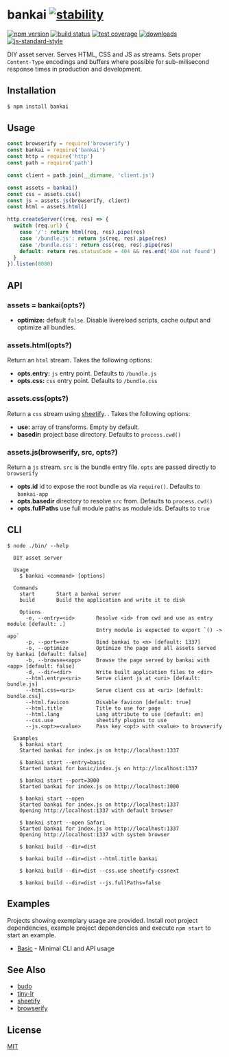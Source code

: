 # bankai [![stability][0]][1]
[![npm version][2]][3] [![build status][4]][5] [![test coverage][6]][7]
[![downloads][8]][9] [![js-standard-style][10]][11]

DIY asset server. Serves HTML, CSS and JS as streams. Sets proper
`Content-Type` encodings and buffers where possible for sub-milisecond response
times in production and development.

## Installation
```sh
$ npm install bankai
```

## Usage
```js
const browserify = require('browserify')
const bankai = require('bankai')
const http = require('http')
const path = require('path')

const client = path.join(__dirname, 'client.js')

const assets = bankai()
const css = assets.css()
const js = assets.js(browserify, client)
const html = assets.html()

http.createServer((req, res) => {
  switch (req.url) {
    case '/': return html(req, res).pipe(res)
    case '/bundle.js': return js(req, res).pipe(res)
    case '/bundle.css': return css(req, res).pipe(res)
    default: return res.statusCode = 404 && res.end('404 not found')
  }
}).listen(8080)
```

## API
### assets = bankai(opts?)
- __optimize:__ default `false`. Disable livereload scripts, cache output and
  optimize all bundles.

### assets.html(opts?)
Return an `html` stream. Takes the following options:
- __opts.entry:__ `js` entry point. Defaults to `/bundle.js`
- __opts.css:__ `css` entry point. Defaults to `/bundle.css`

### assets.css(opts?)
Return a `css` stream using [sheetify](https://github.com/stackcss/sheetify).
. Takes the following options:
- __use:__ array of transforms. Empty by default.
- __basedir:__ project base directory. Defaults to `process.cwd()`

### assets.js(browserify, src, opts?)
Return a `js` stream. `src` is the bundle entry file. `opts` are passed
directly to `browserify`
- __opts.id__ id to expose the root bundle as via `require()`. Defaults to `bankai-app`
- __opts.basedir__ directory to resolve `src` from. Defaults to `process.cwd()`
- __opts.fullPaths__ use full module paths as module ids. Defaults to `true`

## CLI

```
$ node ./bin/ --help

  DIY asset server

  Usage
    $ bankai <command> [options]

  Commands
    start       Start a bankai server
    build       Build the application and write it to disk

    Options
      -e, --entry=<id>       Resolve <id> from cwd and use as entry module [default: .]
                             Entry module is expected to export `() -> app`
      -p, --port=<n>         Bind bankai to <n> [default: 1337]
      -o, --optimize         Optimize the page and all assets served by bankai [default: false]
      -b, --browse=<app>     Browse the page served by bankai with <app> [default: false]
      -d, --dir=<dir>        Write built application files to <dir>
      --html.entry=<uri>     Serve client js at <uri> [default: bundle.js]
      --html.css=<uri>       Serve client css at <uri> [default: bundle.css]
      --html.favicon         Disable favicon [default: true]
      --html.title           Title to use for page
      --html.lang            Lang attribute to use [default: en]
      --css.use              sheetify plugins to use
      --js.<opt>=<value>     Pass key <opt> with <value> to browserify

  Examples
    $ bankai start
    Started bankai for index.js on http://localhost:1337

    $ bankai start --entry=basic
    Started bankai for basic/index.js on http://localhost:1337

    $ bankai start --port=3000
    Started bankai for index.js on http://localhost:3000

    $ bankai start --open
    Started bankai for index.js on http://localhost:1337
    Opening http://localhost:1337 with default browser

    $ bankai start --open Safari
    Started bankai for index.js on http://localhost:1337
    Opening http://localhost:1337 with system browser

    $ bankai build --dir=dist

    $ bankai build --dir=dist --html.title bankai

    $ bankai build --dir=dist --css.use sheetify-cssnext

    $ bankai build --dir=dist --js.fullPaths=false
```

## Examples
Projects showing exemplary usage are provided. Install root project dependencies,
example project dependencies and execute `npm start` to start an example.

- [Basic](./example/basic) - Minimal CLI and API usage

## See Also
- [budo](https://www.npmjs.com/package/budo)
- [tiny-lr](https://github.com/mklabs/tiny-lr)
- [sheetify](https://github.com/sheetify/sheetify)
- [browserify](https://github.com/substack/node-browserify)

## License
[MIT](https://tldrlegal.com/license/mit-license)

[0]: https://img.shields.io/badge/stability-experimental-orange.svg?style=flat-square
[1]: https://nodejs.org/api/documentation.html#documentation_stability_index
[2]: https://img.shields.io/npm/v/bankai.svg?style=flat-square
[3]: https://npmjs.org/package/bankai
[4]: https://img.shields.io/travis/yoshuawuyts/bankai/master.svg?style=flat-square
[5]: https://travis-ci.org/yoshuawuyts/bankai
[6]: https://img.shields.io/codecov/c/github/yoshuawuyts/bankai/master.svg?style=flat-square
[7]: https://codecov.io/github/yoshuawuyts/bankai
[8]: http://img.shields.io/npm/dm/bankai.svg?style=flat-square
[9]: https://npmjs.org/package/bankai
[10]: https://img.shields.io/badge/code%20style-standard-brightgreen.svg?style=flat-square
[11]: https://github.com/feross/standard
